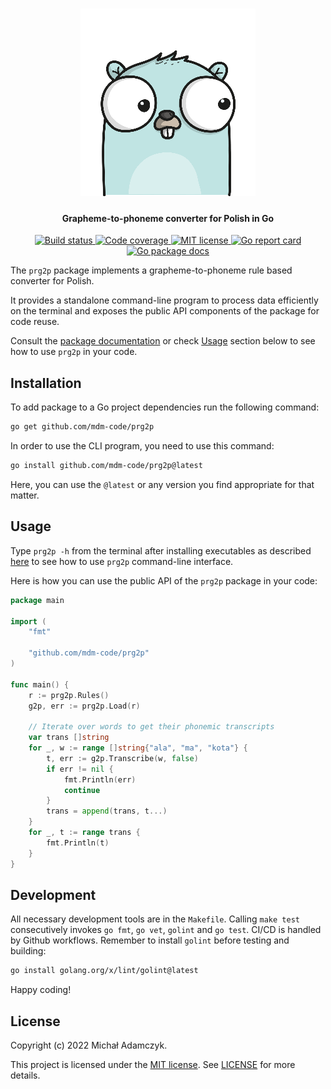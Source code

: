 <h1 align="center">
  <div>
    <img src="https://raw.githubusercontent.com/mdm-code/mdm-code.github.io/main/prg2p_logo.png" alt="logo"/>
  </div>
</h1>

<h4 align="center">Grapheme-to-phoneme converter for Polish in Go</h4>

<div align="center">
<p>
    <a href="https://github.com/mdm-code/prg2p/actions?query=workflow%3ACI">
        <img alt="Build status" src="https://github.com/mdm-code/prg2p/workflows/CI/badge.svg">
    </a>
    <a href="https://app.codecov.io/gh/mdm-code/prg2p">
        <img alt="Code coverage" src="https://codecov.io/gh/mdm-code/prg2p/branch/main/graphs/badge.svg?branch=main">
    </a>
    <a href="https://opensource.org/licenses/MIT" rel="nofollow">
        <img alt="MIT license" src="https://img.shields.io/github/license/mdm-code/prg2p">
    </a>
    <a href="https://goreportcard.com/report/github.com/mdm-code/prg2p">
        <img alt="Go report card" src="https://goreportcard.com/badge/github.com/mdm-code/prg2p">
    </a>
    <a href="https://pkg.go.dev/github.com/mdm-code/prg2p">
        <img alt="Go package docs" src="https://img.shields.io/badge/go.dev-reference-007d9c?logo=go&logoColor=white">
    </a>
</p>
</div>

The `prg2p` package implements a grapheme-to-phoneme rule based converter for
Polish.

It provides a standalone command-line program to process data efficiently on
the terminal and exposes the public API components of the package for code
reuse.

Consult the [package documentation](https://pkg.go.dev/github.com/mdm-code/prg2p)
or check [Usage](#usage) section below to see how to use `prg2p` in your code.


## Installation

To add package to a Go project dependencies run the following command:

```sh
go get github.com/mdm-code/prg2p
```

In order to use the CLI program, you need to use this command:

```sh
go install github.com/mdm-code/prg2p@latest
```

Here, you can use the `@latest` or any version you find appropriate for that
matter.


## Usage

Type `prg2p -h` from the terminal after installing executables as described
[here](#installation) to see how to use `prg2p` command-line interface.

Here is how you can use the public API of the `prg2p` package in your code:

```go
package main

import (
	"fmt"

	"github.com/mdm-code/prg2p"
)

func main() {
	r := prg2p.Rules()
	g2p, err := prg2p.Load(r)

	// Iterate over words to get their phonemic transcripts
	var trans []string
	for _, w := range []string{"ala", "ma", "kota"} {
		t, err := g2p.Transcribe(w, false)
		if err != nil {
			fmt.Println(err)
			continue
		}
		trans = append(trans, t...)
	}
	for _, t := range trans {
		fmt.Println(t)
	}
}
```


## Development

All necessary development tools are in the `Makefile`. Calling `make test`
consecutively invokes `go fmt`, `go vet`, `golint` and `go test`. CI/CD is
handled by Github workflows. Remember to install `golint` before testing and
building:

```sh
go install golang.org/x/lint/golint@latest
```

Happy coding!


## License

Copyright (c) 2022 Michał Adamczyk.

This project is licensed under the [MIT license](https://opensource.org/licenses/MIT).
See [LICENSE](LICENSE) for more details.
